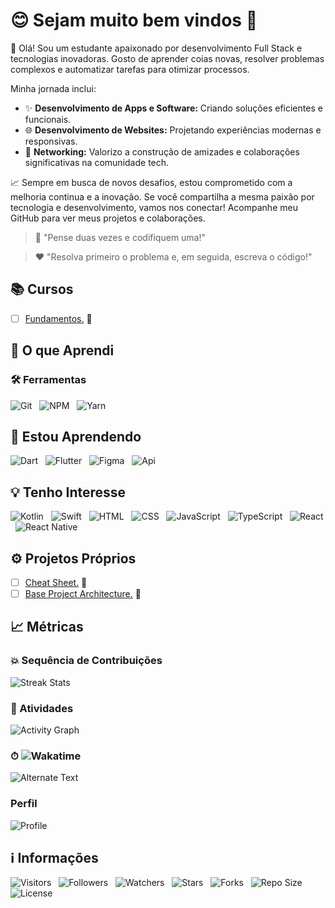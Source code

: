<!-- Título -->
# &#128522; Sejam muito bem vindos &#128075;

<!-- Descrição -->
&#128075; Olá! Sou um estudante apaixonado por desenvolvimento Full Stack e tecnologias inovadoras. Gosto de aprender coias novas, resolver problemas complexos e automatizar tarefas para otimizar processos.

Minha jornada inclui:

* &#10024; **Desenvolvimento de Apps e Software:** Criando soluções eficientes e funcionais.
* &#127760; **Desenvolvimento de Websites:** Projetando experiências modernas e responsivas.
* &#129309; **Networking:** Valorizo a construção de amizades e colaborações significativas na comunidade tech.

&#128200; Sempre em busca de novos desafios, estou comprometido com a melhoria continua e a inovação. Se você compartilha a mesma paixão por tecnologia e desenvolvimento, vamos nos conectar! Acompanhe meu GitHub para ver meus projetos e colaborações.

<!-- Citações -->
> &#129504; "Pense duas vezes e codifiquem uma!"

> &#10084; "Resolva primeiro o problema e, em seguida, escreva o código!"

<!-- Contatos -->
<!-- ## &#128241; Contatos
<!-- ## <img src="https://media.giphy.com/media/7nXBJW6aiB1Zd6MMcv/giphy.gif" width="30" alt="Contatos"> Contatos

[![Gmail](https://img.shields.io/badge/Gmail-000fff.svg?style=p&logo=Gmail&logoColor=ffffff&labelColor=800080)](mailto:vanderley.1109+github@gmail.com "E-mail")
&nbsp;
[![Telegram](https://img.shields.io/badge/Telegram-000fff.svg?style=p&logo=Telegram&logoColor=ffffff&labelColor=800080)](https://t.me/Devsgeeknerd "Telegram")
&nbsp;
[![WhatsApp](https://img.shields.io/badge/WhatsApp-000fff.svg?style=p&logo=WhatsApp&logoColor=ffffff&labelColor=800080)](https:// "Em breve!")
&nbsp;
[![Website](https://img.shields.io/badge/Website-000fff.svg?style=p&logo=About.me&logoColor=ffffff&labelColor=800080)](https:// "Em breve!") -->

<!-- Rede Sociais -->
<!-- ## &#127760; Redes Sociais

[![LinkedIn](https://img.shields.io/badge/LinkedIn-000fff.svg?style=p&logo=LinkedIn&logoColor=ffffff&labelColor=800080)](https://www.linkedin.com/in/devsgeeknerd "LinkedIn ")
&nbsp;
[![Instagram](https://img.shields.io/badge/Instagram-000fff.svg?style=p&logo=Instagram&logoColor=ffffff&labelColor=800080)](https://instagram.com/Devsgeeknerd "Instagram")
&nbsp;
[![Facebook](https://img.shields.io/badge/Facebook-000fff.svg?style=p&logo=Facebook&logoColor=ffffff&labelColor=800080)](https://facebook.com/Devsgeeknerd "Facebook") -->

<!-- Cursos -->
## &#128218; Cursos

* [ ] [Fundamentos.](https://github.com/Devsgeeknerd/cat-fun) &#128679;
<!-- * [ ] [Front-end.](https://github.com/Devsgeeknerd/cat-fro-end) &#128274; -->
<!-- * [ ] [Back-end.](https://github.com/Devsgeeknerd/cat-bac-end) &#128274; -->
<!-- * [ ] [Bancos de Dados.](https://github.com/Devsgeeknerd/cat-ban-dad) &#128274; -->
<!-- * [ ] [Designer de Interação.](https://github.com/cat-des-int) &#128274; -->
<!-- * [ ] [Mobile.](https://github.com/Devsgeeknerd/cat-mob) &#128274; -->
<!-- * [ ] [Cloud Computing.](https://github.com/Devsgeeknerd/cat-clo-com) &#128274; -->
<!-- * [ ] [DevOps.](https://github.com/Devsgeeknerd/cat-dev-ops) &#128274; -->
<!-- * [ ] [Segurança da Informação.](https://github.com/Devsgeeknerd/cat-seg-inf) &#128274; -->
<!-- * [ ] [Data Science.](https://github.com/Devsgeeknerd/cat-dat-sci) &#128274; -->
<!-- * [ ] [Inteligência Artificial.](https://github.com/Devsgeeknerd/cat-int-art) &#128274; -->
<!-- * [ ] [Internet das Coisas (IoT).](https://github.com/Devsgeeknerd/cat-iot) &#128274; -->
<!-- * [ ] [Freelance.](https://github.com/Devsgeeknerd/cat-fre) &#128274; -->
<!-- * [ ] [Marketing.](https://github.com/Devsgeeknerd/cat-mar) &#128274; -->
<!-- * [ ] [Desenvolvimento Pessoal.](https://github.com/Devsgeeknerd/cat-des-pes) &#128274; -->

<!-- Projetos dos Cursos -->
<!-- ### &#128221; Projetos dos Cursos -->

<!-- Aprendizados -->
## &#129489; O que Aprendi

<!-- Linguagens -->
<!-- ### &#128221; Linguagens -->

<!-- Frameworks -->
<!-- ### &#128230; Frameworks -->

<!-- Bibliotecas -->
<!-- ### &#128230; Bibliotecas -->

<!--  Metodologias -->
<!-- ### &#127919; Metodologias Ágeis -->

<!-- Bancos de Dados -->
<!-- ### &#128202; Bancos de Dados -->

<!-- Ferramentas -->
### &#128736; Ferramentas

![Git](https://img.shields.io/badge/Git-000fff.svg?style=p&logo=Git&logoColor=ffffff&labelColor=800080 "Git")
&nbsp;
![NPM](https://img.shields.io/badge/NPM-000fff.svg?style=p&logo=NPM&logoColor=ffffff&labelColor=800080 "NPM")
&nbsp;
![Yarn](https://img.shields.io/badge/Yarn-000fff.svg?style=p&logo=Yarn&logoColor=ffffff&labelColor=800080 "Yarn")
<!-- &nbsp;
![Visual Studio Code](https://img.shields.io/badge/Visual%20Studio%20Code-000fff.svg?style=p&logoColor=ffffff&labelColor=800080 "Visual Studio Code") -->

<!-- Aprendendo -->
## &#128214; Estou Aprendendo

![Dart](https://img.shields.io/badge/Dart-000fff.svg?styel=p&logo=Dart&logoColor=ffffff&labelColor=800080 "Dart")
&nbsp;
![Flutter](https://img.shields.io/badge/Flutter-000fff.svg?style=p&logo=Flutter&logoColor=ffffff&labelColor=800080)
&nbsp;
![Figma](https://img.shields.io/badge/Figma-000fff.svg?style=p&logo=Figma&logoColor=ffffff&labelColor=800080)
&nbsp;
![Api](https://img.shields.io/badge/RESTFul-Api-000fff.svg?style=p&logoColor=ffffff&labelColor=800080 "Api RESTFul")

<!-- Interesse -->
## &#128161; Tenho Interesse

![Kotlin](https://img.shields.io/badge/Kotlin-000fff.svg?style=p&logo=Kotlin&logoColor=ffffff&labelColor=800080 "Kotlin")
&nbsp;
![Swift](https://img.shields.io/badge/Swift-000fff.svg?style=p&logo=Swift&logoColor=ffffff&labelColor=800080 "Swift")
&nbsp;
![HTML](https://img.shields.io/badge/HTML-000fff.svg?style=p&logo=HTML5&logoColor=ffffff&labelColor=800080 "HTML")
&nbsp;
![CSS](https://img.shields.io/badge/CSS-000fff.svg?style=p&logo=CSS3&logoColor=ffffff&labelColor=800080 "CSS")
&nbsp;
![JavaScript](https://img.shields.io/badge/JavaScript-000fff.svg?style=p&logo=JavaScript&logoColor=ffffff&labelColor=800080 "JavaScript")
&nbsp;
![TypeScript](https://img.shields.io/badge/TypeScript-000fff.svg?style=p&logo=TypeScript&logoColor=ffffff&labelColor=800080 "TypeScript")
&nbsp;
![React](https://img.shields.io/badge/React-000fff.svg?style=p&logo=React&logoColor=ffffff&labelColor=800080 "React")
&nbsp;
![React Native](https://img.shields.io/badge/React%20Native-000fff.svg?style=p&logo=React&logoColor=ffffff&labelColor=800080 "React Native")

<!-- Projetos dos Eventos -->
<!-- ## &#128187; Projetos de Eventos Online -->

<!-- * [ ] [Adote um Pet.](https://github.com/Devsgeeknerd/pro-ado-pet-eve-onl) &#128274; -->
<!-- * [ ] [Bolão da Copa.](https://github.com/Devsgeeknerd/pro-bol-cop-eve-onl) &#128274; -->
<!-- * [ ] [Duo eSports.](https://github.com/Devsgeeknerd/pro-duo-esp-eve-onl) &#128274; -->
<!-- * [ ] [Fifa World Cup — Qatar.](https://github.com/Devsgeeknerd/pro-fif-wor-cup-qat-eve-onl) &#128274; -->
<!-- * [ ] [Habits.](https://github.com/Devsgeeknerd/pro-hab-eve-onl) &#128274; -->
<!-- * [ ] [Mundo Invertido.](https://github.com/Devsgeeknerd/pro-mun-inv-eve-onl) &#128274; -->
<!-- * [ ] [My Teacher.](https://github.com/Devsgeeknerd/pro-my-tea-eve-onl) &#128274; -->
<!-- * [ ] [Na Trave.](https://github.com/Devsgeeknerd/pro-na-tra-eve-onl) &#128274; -->
<!-- * [ ] [Vakinha Burger.](https://github.com/Devsgeeknerd/pro-vak-bur-eve-onl) &#128274; -->

<!-- Projetos Próprios -->
## &#9881; Projetos Próprios

* [ ] [Cheat Sheet.](https://github.com/Devsgeeknerd/pro-che-she-pro) &#128679;
* [ ] [Base Project Architecture.](https:) &#128679;
<!-- * [ ] [Devs Bot.](https://github.com/Devsgeeknerd/pro-dev-bot-pro) &#128274; -->

<!-- Projetos Clones -->
<!-- ## &#128209; Projetos Clones -->

## &#128200; Métricas

<!-- GitHub -->
<!-- ### &#128202; GitHub -->

<!-- ![Paulo Vanderley GitHub Static](https://github-readme-stats-six-eosin-67.vercel.app/api?username=Devsgeeknerd&show=previews,discussions_started,discussions_answered,prs_merged&show_icons=true&rank_icon=percentile&bg_color=DEG,833AB4,FD1D1D,F56040,FCAF45,BC2A8D&title_color=000000&icon_color=ffffff&text_color=262626&include_all_commits=true&count_private=true&cache_seconds=14400&line_height=30&border_radius=12&border_color=fff000&card_with=600&locale=pt-BR&custom_title=Estatísticas%20de%20Paulo%20Vanderley&text_bold=true&ring_color=FAFAFA&number_format=short "Estatísticas") -->

<!-- Foco -->
### &#128165; Sequência de Contribuições

![Streak Stats](https://github-readme-streak-stats.herokuapp.com/?user=Devsgeeknerd&background=FFD700&stroke=000000&ring=1E90FF&fire=FF4500&currStreakNum=FF0000&currStreakLabel=1E2327&sideNums=2F4F4F&sideLabels=1E90FF&dates=1E2327&locale=pt-br "Sequência de Contribuições")

<!-- Top -->
<!-- ### &#11088; Top Linguagens -->

<!-- ![Top Langs](https://github-readme-stats-six-eosin-67.vercel.app/api/top-langs/?username=Devsgeeknerd&langs_count=20&title_color=1E90FF&bg_color=FAFAFA&text_color=262626&card_width=300&custom_title=Top%20Linguagens&layout=pie "Top Linguagens") -->

<!-- Gráfico de Atividades -->
### &#128197; Atividades

![Activity Graph](https://github-readme-activity-graph.vercel.app/graph?username=Devsgeeknerd&bg_color=FFFFFF&color=1E90FF&line=FFD700&point=FF4500&area=true&area_color=BC2A8D&custom_title=Gráfico%20de%20Atividades%20Diárias "Gráfico de Atividades")

<!-- Wakatime -->
### &#9201; ![Wakatime](https://wakatime.com/badge/user/6e6b48c7-dff5-4c32-98d7-4031bd2a5457.svg?style=default "Wakatime")

![Alternate Text](https://wakatime.com/share/@Devsgeeknerd/77d003db-f2b0-43ab-8038-56c1cb8ccdfd.svg)

<!-- Perfil -->
### Perfil

![Profile](https://github-widgetbox.vercel.app/api/profile?username=Devsgeeknerd&data=followers,repositories,stars&theme=darkmode)

<!-- Informações -->
## &#8505; Informações

![Visitors](https://api.visitorbadge.io/api/visitors?path=Devsgeeknerd%2FDevsgeeknerd&label=Visitantes&labelColor=%23700070&labelStyle=none&countColor=%23000fff&style=plastic&color=%23ffffff "Total de Visitantes")
&nbsp;
![Followers](https://img.shields.io/github/followers/Devsgeeknerd?style=p&label=Seguidores&labelColor=800080&color=000fff "Total de Seguidores")
&nbsp;
![Watchers](https://img.shields.io/github/watchers/Devsgeeknerd/Devsgeeknerd?style=p&label=Observadores&labelColor=800080&color=000fff "Total de Observadores")
&nbsp;
![Stars](https://img.shields.io/github/stars/Devsgeeknerd/Devsgeeknerd?style=p&label=Estrelas&labelColor=800080&color=000fff "Total de Estrelas")
&nbsp;
![Forks](https://img.shields.io/github/forks/Devsgeeknerd/Devsgeeknerd?style=p&label=Bifurcações&labelColor=800080&color=000fff "Total de Bifurcações")
&nbsp;
![Repo Size](https://img.shields.io/github/repo-size/Devsgeeknerd/Devsgeeknerd?style=p&label=Tamanho&labelColor=800080&color=000fff "Tamanho do Repositório")
&nbsp;
![License](https://img.shields.io/github/license/Devsgeeknerd/Devsgeeknerd?style=p&label=Licença&labelColor=800080&color=000fff "Licença do Repositório")
